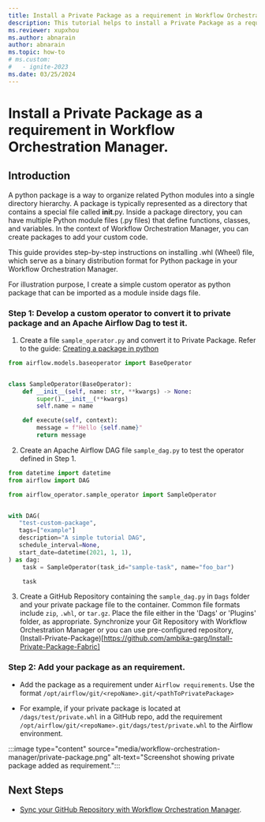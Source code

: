 ```yaml
---
title: Install a Private Package as a requirement in Workflow Orchestration Manager.
description: This tutorial helps to install a Private Package as a requirement in Workflow Orchestration Manager.
ms.reviewer: xupxhou
ms.author: abnarain
author: abnarain
ms.topic: how-to
# ms.custom:
#   - ignite-2023
ms.date: 03/25/2024
---
```



# Install a Private Package as a requirement in Workflow Orchestration Manager.

## Introduction
A python package is a way to organize related Python modules into a single directory hierarchy. A package is typically represented as a directory that contains a special file called __init__.py. Inside a package directory, you can have multiple Python module files (.py files) that define functions, classes, and variables. In the context of Workflow Orchestration Manager, you can create packages to add your custom code.

This guide provides step-by-step instructions on installing .whl (Wheel) file, which serve as a binary distribution format for Python package in your Workflow Orchestration Manager.

For illustration purpose, I create a simple custom operator as python package that can be imported as a module inside dags file.

### Step 1: Develop a custom operator to convert it to private package and an Apache Airflow Dag to test it.

1. Create a file `sample_operator.py` and convert it to Private Package. Refer to the guide: [Creating a package in python](https://airflow.apache.org/docs/apache-airflow/stable/administration-and-deployment/modules_management.html#creating-a-package-in-python)

```python
from airflow.models.baseoperator import BaseOperator


class SampleOperator(BaseOperator):
    def __init__(self, name: str, **kwargs) -> None:
        super().__init__(**kwargs)
        self.name = name

    def execute(self, context):
        message = f"Hello {self.name}"
        return message

```

2. Create an Apache Airflow DAG file `sample_dag.py` to test the operator defined in Step 1.

```python
from datetime import datetime
from airflow import DAG

from airflow_operator.sample_operator import SampleOperator


with DAG(
   "test-custom-package",
   tags=["example"]
   description="A simple tutorial DAG",
   schedule_interval=None,
   start_date=datetime(2021, 1, 1),
) as dag:
    task = SampleOperator(task_id="sample-task", name="foo_bar")

    task
```

3. Create a GitHub Repository containing the `sample_dag.py` in `Dags` folder and your private package file to the container. Common file formats include `zip`, `.whl`, or `tar.gz`. Place the file either in the 'Dags' or 'Plugins' folder, as appropriate. Synchronize your Git Repository with Workflow Orchestration Manager or you can use pre-configured repository, (Install-Private-Package)[https://github.com/ambika-garg/Install-Private-Package-Fabric]

### Step 2: Add your package as an requirement.

* Add the package as a requirement under `Airflow requirements`. Use the format `/opt/airflow/git/<repoName>.git/<pathToPrivatePackage>`

* For example, if your private package is located at `/dags/test/private.whl` in a GitHub repo, add the requirement `/opt/airflow/git/<repoName>.git/dags/test/private.whl` to the Airflow environment.

:::image type="content" source="media/workflow-orchestration-manager/private-package.png" alt-text="Screenshot showing private package added as requirement.":::

## Next Steps

* [Sync your GitHub Repository with Workflow Orchestration Manager](airflow-git-sync.md).
